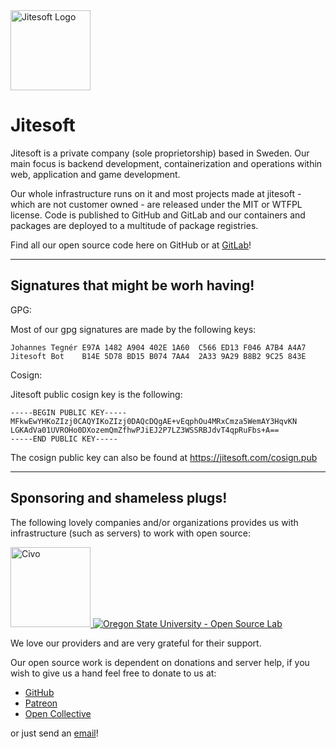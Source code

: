 
<img src="https://jitesoft.com/Jitesoft.svg" alt="Jitesoft Logo" title="Jitesoft Logo" width="128" height="128"/>

# Jitesoft

Jitesoft is a private company (sole proprietorship) based in Sweden. Our main focus is backend development, containerization and operations within web, application and game development. 

Our whole infrastructure runs on it and most projects made at jitesoft - which are not customer owned - are released under the MIT or WTFPL license. Code is published to GitHub and GitLab and our containers and packages are deployed to a multitude of package registries.

Find all our open source code here on GitHub or at [GitLab](https://gitlab.com/jitesoft)!

---

## Signatures that might be worh having!

GPG:

Most of our gpg signatures are made by the following keys:

```
Johannes Tegnér E97A 1482 A904 402E 1A60  C566 ED13 F046 A7B4 A4A7
Jitesoft Bot    B14E 5D78 BD15 B074 7AA4  2A33 9A29 B8B2 9C25 843E
```

Cosign:

Jitesoft public cosign key is the following:

```
-----BEGIN PUBLIC KEY-----
MFkwEwYHKoZIzj0CAQYIKoZIzj0DAQcDQgAE+vEqphOu4MRxCmza5WemAY3HqvKN
LGKAdVa01UVROHo0DXozemQmZfhwPJiEJ2P7LZ3WSSRBJdvT4qpRuFbs+A==
-----END PUBLIC KEY-----
```

The cosign public key can also be found at https://jitesoft.com/cosign.pub

---

## Sponsoring and shameless plugs!

The following lovely companies and/or organizations provides us with infrastructure
(such as servers) to work with open source:

<div class="providers" style="display: inline">
    <a href="https://civo.com" target="_blank" title="Civo.com">
        <img src="https://jitesoft.com/images/civo.png" alt="Civo" height="128px">
    </a>
    <a href="https://osuosl.org/" target="_blank" title="Oregon State University - Open Source Lab">
        <img src="https://jitesoft.com/images/oslx128.webp" alt="Oregon State University - Open Source Lab">
    </a>
</div>

We love our providers and are very grateful for their support.

Our open source work is dependent on donations and server help, if you wish to give us a hand
feel free to donate to us at:

  * [GitHub](https://github.com/sponsors/jitesoft)
  * [Patreon](https://www.patreon.com/jitesoft)
  * [Open Collective](https://opencollective.com/jitesoft-open-source)

or just send an [email](mailto:sponsor@jitesoft.com)!
